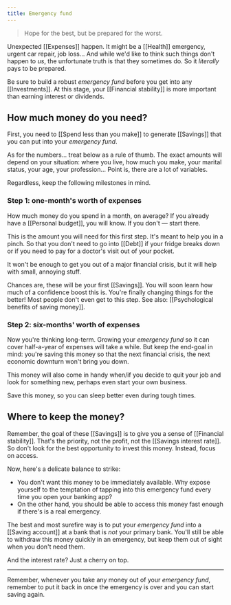 ```yaml
---
title: Emergency fund
---
```


> Hope for the best, but be prepared for the worst.

Unexpected [[Expenses]] happen. It might be a [[Health]] emergency, urgent car repair, job loss... And while we'd like to think such things don't happen to *us*, the unfortunate truth is that they sometimes do. So it *literally* pays to be prepared.

Be sure to build a robust *emergency fund* before you get into any [[Investments]]. At this stage, your [[Financial stability]] is more important than earning interest or dividends. 

## How much money do you need?
First, you need to [[Spend less than you make]] to generate [[Savings]] that you can put into your *emergency fund*.

As for the numbers... treat below as a rule of thumb. The exact amounts will depend on your situation: where you live, how much you make, your marital status, your age, your profession... Point is, there are a lot of variables. 

Regardless, keep the following milestones in mind.

### Step 1: one-month's worth of expenses
How much money do you spend in a month, on average? If you already have a [[Personal budget]], you will know. If you don't — start there. 

This is the amount you will need for this first step. It's meant to help you in a pinch. So that you don't need to go into [[Debt]] if your fridge breaks down or if you need to pay for a doctor's visit out of your pocket. 

It won't be enough to get you out of a major financial crisis, but it will help with small, annoying stuff.

Chances are, these will be your first [[Savings]]. You will soon learn how much of a confidence boost this is. You're finally changing things for the better! Most people don't even get to this step. See also: [[Psychological benefits of saving money]].

### Step 2: six-months' worth of expenses
Now you're thinking long-term. Growing your *emergency fund* so it can cover half-a-year of expenses will take a while. But keep the end-goal in mind: you're saving this money so that the next financial crisis, the next economic downturn won't bring you down. 

This money will also come in handy when/if you decide to quit your job and look for something new, perhaps even start your own business. 

Save this money, so you can sleep better even during tough times.

## Where to keep the money?
Remember, the goal of these [[Savings]] is to give you a sense of [[Financial stability]]. That's the priority, not the profit, not the [[Savings interest rate]]. So don't look for the best opportunity to invest this money. Instead, focus on access.

Now, here's a delicate balance to strike:
- You don't want this money to be immediately available. Why expose yourself to the temptation of tapping into this emergency fund every time you open your banking app?
- On the other hand, you should be able to access this money fast enough if there's is a real emergency.

The best and most surefire way is to put your *emergency fund* into a [[Saving account]] at a bank that is *not* your primary bank. You'll still be able to withdraw this money quickly in an emergency, but keep them out of sight when you don't need them.

And the interest rate? Just a cherry on top.

---

Remember, whenever you take any money out of your *emergency fund*, remember to put it back in once the emergency is over and you can start saving again.